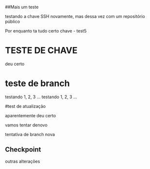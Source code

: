 ##Mais um teste

testando a chave SSH novamente, mas dessa vez com um repositório público

Por enquanto ta tudo certo
chave - test5

# TESTE DE CHAVE

deu certo

# teste de branch

testando 1, 2, 3 ... testando 1, 2, 3 ...

#test de atualização

aparentemente deu certo

vamos tentar denovo

tentativa de branch nova

## Checkpoint

outras alterações 